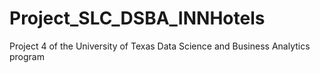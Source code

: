 # Project_SLC_DSBA_INNHotels
Project 4 of the University of Texas Data Science and Business Analytics program
